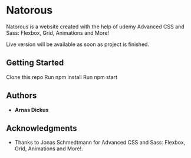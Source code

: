# Natorous

Natorous is a website created with the help of udemy Advanced CSS and Sass: Flexbox, Grid, Animations and More!

Live version will be available as soon as project is finished.

## Getting Started
Clone this repo
Run npm install
Run npm start

## Authors

* **Arnas Dickus**

## Acknowledgments

* Thanks to Jonas Schmedtmann for Advanced CSS and Sass: Flexbox, Grid, Animations and More!.
